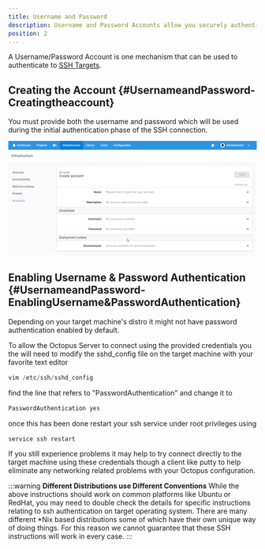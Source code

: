 ```yaml
---
title: Username and Password
description: Username and Password Accounts allow you securely authenticate with SSH targets.
position: 2
---
```


A Username/Password Account is one mechanism that can be used to authenticate to [SSH Targets](/docs/infrastructure/ssh-targets/index.md).

## Creating the Account {#UsernameandPassword-Creatingtheaccount}

You must provide both the username and password which will be used during the initial authentication phase of the SSH connection.

![](username-and-password-create.png "width=500")

## Enabling Username & Password Authentication {#UsernameandPassword-EnablingUsername&amp;PasswordAuthentication}

Depending on your target machine's distro it might not have password authentication enabled by default.

To allow the Octopus Server to connect using the provided credentials you the will need to modify the sshd\_config file on the target machine with your favorite text editor

```powershell
vim /etc/ssh/sshd_config
```

find the line that refers to "PasswordAuthentication" and change it to

```powershell
PasswordAuthentication yes
```

once this has been done restart your ssh service under root privileges using

```powershell
service ssh restart
```

If you still experience problems it may help to try connect directly to the target machine using these credentials though a client like putty to help eliminate any networking related problems with your Octopus configuration.

:::warning
**Different Distributions use Different Conventions**
While the above instructions should work on common platforms like Ubuntu or RedHat, you may need to double check the details for specific instructions relating to ssh authentication on target operating system. There are many different \*Nix based distributions some of which have their own unique way of doing things. For this reason we cannot guarantee that these SSH instructions will work in every case.
:::

